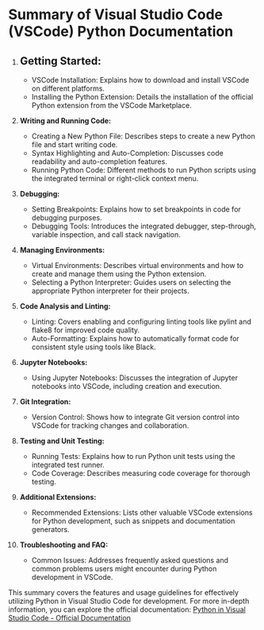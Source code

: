 # Summary of Visual Studio Code (VSCode) Python Documentation

1. ## Getting Started:
   - VSCode Installation: Explains how to download and install VSCode on different platforms.
   - Installing the Python Extension: Details the installation of the official Python extension from the VSCode Marketplace.

2. **Writing and Running Code:**
   - Creating a New Python File: Describes steps to create a new Python file and start writing code.
   - Syntax Highlighting and Auto-Completion: Discusses code readability and auto-completion features.
   - Running Python Code: Different methods to run Python scripts using the integrated terminal or right-click context menu.

3. **Debugging:**
   - Setting Breakpoints: Explains how to set breakpoints in code for debugging purposes.
   - Debugging Tools: Introduces the integrated debugger, step-through, variable inspection, and call stack navigation.

4. **Managing Environments:**
   - Virtual Environments: Describes virtual environments and how to create and manage them using the Python extension.
   - Selecting a Python Interpreter: Guides users on selecting the appropriate Python interpreter for their projects.

5. **Code Analysis and Linting:**
   - Linting: Covers enabling and configuring linting tools like pylint and flake8 for improved code quality.
   - Auto-Formatting: Explains how to automatically format code for consistent style using tools like Black.

6. **Jupyter Notebooks:**
   - Using Jupyter Notebooks: Discusses the integration of Jupyter notebooks into VSCode, including creation and execution.

7. **Git Integration:**
   - Version Control: Shows how to integrate Git version control into VSCode for tracking changes and collaboration.

8. **Testing and Unit Testing:**
   - Running Tests: Explains how to run Python unit tests using the integrated test runner.
   - Code Coverage: Describes measuring code coverage for thorough testing.

9. **Additional Extensions:**
   - Recommended Extensions: Lists other valuable VSCode extensions for Python development, such as snippets and documentation generators.

10. **Troubleshooting and FAQ:**
    - Common Issues: Addresses frequently asked questions and common problems users might encounter during Python development in VSCode.

This summary covers the features and usage guidelines for effectively utilizing Python in Visual Studio Code for development. For more in-depth information, you can explore the official documentation: [Python in Visual Studio Code - Official Documentation](https://code.visualstudio.com/docs/languages/python)
